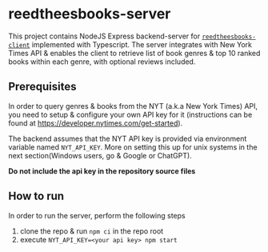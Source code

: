 # reedtheesbooks-server

This project contains NodeJS Express backend-server for [`reedtheesbooks-client`](https://github.com/vileppanen/reedtheesbooks-client) implemented with Typescript. The server integrates with New York Times API & enables the client to retrieve list of book genres & top 10 ranked books within each genre, with optional reviews included.

## Prerequisites
In order to query genres & books from the NYT (a.k.a New York Times) API, you need to setup & configure your own API key for it (instructions can be found at https://developer.nytimes.com/get-started).

The backend assumes that the NYT API key is provided via environment variable named `NYT_API_KEY`. More on setting this up for unix systems in the next section(Windows users, go & Google or ChatGPT).

**Do not include the api key in the repository source files**

## How to run

In order to run the server, perform the following steps

1. clone the repo & run `npm ci` in the repo root
2. execute `NYT_API_KEY=<your api key> npm start`